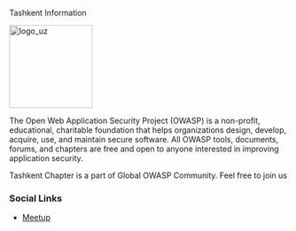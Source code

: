 Tashkent Information

<img width="150" height="150" alt="logo_uz" src="https://github.com/user-attachments/assets/38c60d0c-37bd-4d6a-9bfc-59d5e0ea3da1" />

The Open Web Application Security Project (OWASP) is a non-profit, educational, charitable foundation that helps organizations design, develop, acquire, use, and maintain secure software. All OWASP tools, documents, forums, and chapters are free and open to anyone interested in improving application security.

Tashkent Chapter is a part of Global OWASP Community. Feel free to join us


### Social Links
* [Meetup](#)


